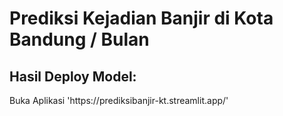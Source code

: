 <h1>Prediksi Kejadian Banjir di Kota Bandung / Bulan </h1>
<h2>Hasil Deploy Model:</h2>
Buka Aplikasi 'https://prediksibanjir-kt.streamlit.app/'
